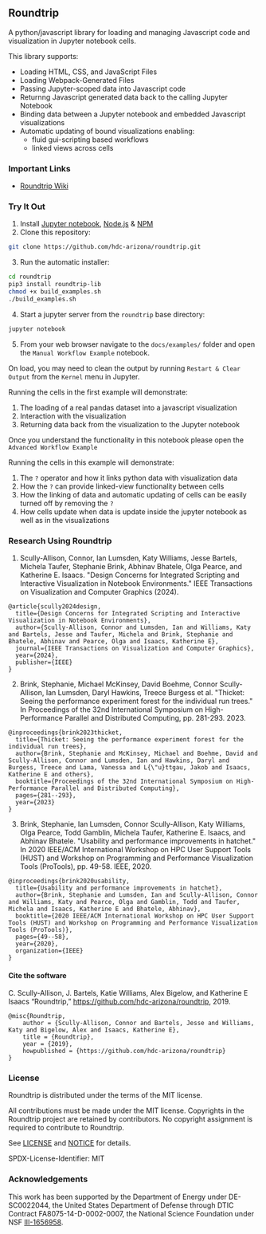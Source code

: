 ## Roundtrip

A python/javascript library for loading and managing Javascript code and visualization in Jupyter notebook cells.

This library supports:
- Loading HTML, CSS, and JavaScript Files
- Loading Webpack-Generated Files
- Passing Jupyter-scoped data into Javascript code
- Returnng Javascript generated data back to the calling Jupyter Notebook
- Binding data between a Jupyter notebook and embedded Javascript visualizations
- Automatic updating of bound visualizations enabling:
  - fluid gui-scripting based workflows
  - linked views across cells

### Important Links
- [Roundtrip Wiki](https://github.com/hdc-arizona/roundtrip/wiki)


### Try It Out
1) Install [Jupyter notebook](https://jupyter.org/install), [Node.js](https://nodejs.org/en/download/) & [NPM](https://www.npmjs.com/package/npm) 
2) Clone this repository:
```bash
git clone https://github.com/hdc-arizona/roundtrip.git
```
3) Run the automatic installer:
```bash
cd roundtrip
pip3 install roundtrip-lib
chmod +x build_examples.sh
./build_examples.sh
```
4) Start a jupyter server from the `roundtrip` base directory:
```bash
jupyter notebook 
```
5) From your web browser navigate to the `docs/examples/` folder and open the `Manual Workflow Example` notebook.

On load, you may need to clean the output by running `Restart & Clear Output`
from the `Kernel` menu in Jupyter.

Running the cells in the first example will demonstrate:

1. The loading of a real pandas dataset into a javascript visualization
2. Interaction with the visualization
3. Returning data back from the visualization to the Jupyter notebook

Once you understand the functionality in this notebook please open the `Advanced Workflow Example`

Running the cells in this example will demonstrate:
1. The `?` operator and how it links python data with visualization data
2. How the `?` can provide linked-view functionality between cells
3. How the linking of data and automatic updating of cells can be easily turned off by removing the `?`
4. How cells update when data is update inside the jupyter notebook as well as in the visualizations

### Research Using Roundtrip
1. Scully-Allison, Connor, Ian Lumsden, Katy Williams, Jesse Bartels, Michela Taufer, Stephanie Brink, Abhinav Bhatele, Olga Pearce, and Katherine E. Isaacs. "Design Concerns for Integrated Scripting and Interactive Visualization in Notebook Environments." IEEE Transactions on Visualization and Computer Graphics (2024).
```
@article{scully2024design,
  title={Design Concerns for Integrated Scripting and Interactive Visualization in Notebook Environments},
  author={Scully-Allison, Connor and Lumsden, Ian and Williams, Katy and Bartels, Jesse and Taufer, Michela and Brink, Stephanie and Bhatele, Abhinav and Pearce, Olga and Isaacs, Katherine E},
  journal={IEEE Transactions on Visualization and Computer Graphics},
  year={2024},
  publisher={IEEE}
}
```

2. Brink, Stephanie, Michael McKinsey, David Boehme, Connor Scully-Allison, Ian Lumsden, Daryl Hawkins, Treece Burgess et al. "Thicket: Seeing the performance experiment forest for the individual run trees." In Proceedings of the 32nd International Symposium on High-Performance Parallel and Distributed Computing, pp. 281-293. 2023.
```
@inproceedings{brink2023thicket,
  title={Thicket: Seeing the performance experiment forest for the individual run trees},
  author={Brink, Stephanie and McKinsey, Michael and Boehme, David and Scully-Allison, Connor and Lumsden, Ian and Hawkins, Daryl and Burgess, Treece and Lama, Vanessa and L{\"u}ttgau, Jakob and Isaacs, Katherine E and others},
  booktitle={Proceedings of the 32nd International Symposium on High-Performance Parallel and Distributed Computing},
  pages={281--293},
  year={2023}
}
```

3. Brink, Stephanie, Ian Lumsden, Connor Scully-Allison, Katy Williams, Olga Pearce, Todd Gamblin, Michela Taufer, Katherine E. Isaacs, and Abhinav Bhatele. "Usability and performance improvements in hatchet." In 2020 IEEE/ACM International Workshop on HPC User Support Tools (HUST) and Workshop on Programming and Performance Visualization Tools (ProTools), pp. 49-58. IEEE, 2020.
```
@inproceedings{brink2020usability,
  title={Usability and performance improvements in hatchet},
  author={Brink, Stephanie and Lumsden, Ian and Scully-Allison, Connor and Williams, Katy and Pearce, Olga and Gamblin, Todd and Taufer, Michela and Isaacs, Katherine E and Bhatele, Abhinav},
  booktitle={2020 IEEE/ACM International Workshop on HPC User Support Tools (HUST) and Workshop on Programming and Performance Visualization Tools (ProTools)},
  pages={49--58},
  year={2020},
  organization={IEEE}
}
```

#### Cite the software
C. Scully-Allison, J. Bartels, Katie Williams, Alex Bigelow, and Katherine E Isaacs “Roundtrip,” https://github.com/hdc-arizona/roundtrip, 2019.
```
@misc{Roundtrip,
    author = {Scully-Allison, Connor and Bartels, Jesse and Williams, Katy and Bigelow, Alex and Isaacs, Katherine E},
    title = {Roundtrip},
    year = {2019},
    howpublished = {https://github.com/hdc-arizona/roundtrip}
}
```

### License

Roundtrip is distributed under the terms of the MIT license.

All contributions must be made under the MIT license.  Copyrights in the
Roundtrip project are retained by contributors.  No copyright assignment is
required to contribute to Roundtrip.

See [LICENSE](https://github.com/hdc-arizona/roundtrip/blob/master/LICENSE) and
[NOTICE](https://github.com/hdc-arizona/roundtrip/blob/master/NOTICE) for details.

SPDX-License-Identifier: MIT


### Acknowledgements

This work has been supported by the Department of Energy under DE-SC0022044, the United States Department of Defense through DTIC Contract FA8075-14-D-0002-0007, the National Science Foundation under NSF [III-1656958](https://www.nsf.gov/awardsearch/showAward?AWD_ID=1656958).
